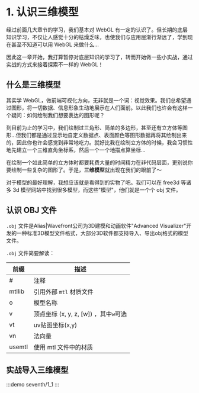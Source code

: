 # 1. 认识三维模型

经过前面几大章节的学习，我们基本对 WebGL 有一定的认识了。但长期的底层知识学习，不仅让人感觉十分的枯燥乏味，也使我们与应用层渐行渐远了，学到现在甚至不知道可以用 WebGL 来做什么...

因此这一章开始，我打算暂停对底层知识的学习了，转而开始做一些小实战，通过实战的方式来接着探索不一样的 WebGL！

## 什么是三维模型

其实学 WebGL，做前端可视化方向，无非就是一个词：视觉效果。我们总希望通过图形，将一切数据、信息形象生动地展示在人们面前。以此我们也许会有这样一个疑问：如何绘制我们想要表达的图形呢？

到目前为止的学习中，我们绘制过三角形、简单的多边形，甚至还有立方体等图形...但我们都是通过显示地自定义数据点、表面颜色等图形数据再将其绘制出来的，因此你也许会感觉到非常地吃力。就好比我在绘制立方体的时候，我会习惯性地先建立一个三维直角坐标系，然后一个一个地描点算坐标...

在绘制一个如此简单的立方体时都要耗费大量的时间精力在非代码层面，更别说你要绘制一些复杂的图形了。于是，**三维模型**就出现在我们的眼前了～

对于模型的最好理解，我想应该就是看得到的实物了吧。我们可以在 free3d 等诸多 3d 模型网站中找到很多模型，而这些"模型"，他们就是一个个 obj 文件。

## 认识 OBJ 文件

`.obj` 文件是Alias|Wavefront公司为3D建模和动画软件"Advanced Visualizer"开发的一种标准3D模型文件格式，大部分3D软件都支持导入、导出obj格式的模型文件。

`.obj` 文件简要解读：

| 前缀  | 描述                                                 |
|-------|------------------------------------------------------|
| # | 注释                                               |
| mtllib | 引用外部 `mtl` 材质文件                                               |
| o | 模型名称                                               |
| v  | 顶点坐标 (x, y, z, [w]) ，其中`w`可选 |
| vt  | uv贴图坐标(x,y) |
| vn  | 法向量 |
| usemtl  | 使用 mtl 文件中的材质 |

## 实战导入三维模型

:::demo
seventh/1_1
:::